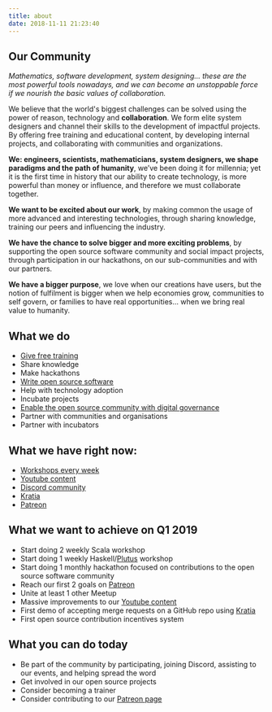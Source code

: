 ```yaml
---
title: about
date: 2018-11-11 21:23:40
---
```


## Our Community

_Mathematics, software development, system designing... these are the most powerful tools nowadays, and we can become an unstoppable force if we nourish the basic values of collaboration._

We believe that the world's biggest challenges can be solved using the power of reason, technology and **collaboration**. We form elite system designers and channel their skills to the development of impactful projects. By offering free training and educational content, by developing internal projects, and collaborating with communities and organizations. 

**We: engineers, scientists, mathematicians, system designers, we shape paradigms and the path of humanity**, we’ve been doing it for millennia; yet it is the first time in history that our ability to create technology, is more powerful than money or influence, and therefore we must collaborate together.

**We want to be excited about our work**, by making common the usage of more advanced and interesting technologies, through sharing knowledge, training our peers and influencing the industry.

**We have the chance to solve bigger and more exciting problems**, by supporting the open source software community and social impact projects, through participation in our hackathons, on our sub-communities and with our partners.

**We have a bigger purpose**, we love when our creations have users, but the notion of fulfilment is bigger when we help economies grow, communities to self govern, or families to have real opportunities... when we bring real value to humanity.

## What we do

- [Give free training](https://www.meetup.com/lambda1-fp-academy-ams/)
- Share knowledge
- Make hackathons
- [Write open source software](https://github.com/lambdaone-io)
- Help with technology adoption
- Incubate projects
- [Enable the open source community with digital governance](https://github.com/lambdaone-io/kratia-model/blob/master/the-basic-model.md)
- Partner with communities and organisations
- Partner with incubators

## What we have right now:

- [Workshops every week](https://www.meetup.com/lambda1-fp-academy-ams/)
- [Youtube content](https://www.youtube.com/channel/UCaPcH32caKrXgTRwuz3nkrg)
- [Discord community](https://discord.gg/kpyPGhE)
- [Kratia](https://github.com/lambdaone-io/kratia-centralized)
- [Patreon](https://patreon.com/lambdaone)

## What we want to achieve on Q1 2019

- Start doing 2 weekly Scala workshop
- Start doing 1 weekly Haskell/[Plutus](https://github.com/input-output-hk/plutus) workshop
- Start doing 1 monthly hackathon focused on contributions to the open source software community
- Reach our first 2 goals on [Patreon](https://patreon.com/lambdaone)
- Unite at least 1 other Meetup
- Massive improvements to our [Youtube content](https://www.youtube.com/channel/UCaPcH32caKrXgTRwuz3nkrg)
- First demo of accepting merge requests on a GitHub repo using [Kratia](https://github.com/lambdaone-io/kratia-centralized)
- First open source contribution incentives system

## What you can do today

- Be part of the community by participating, joining Discord, assisting to our events, and helping spread the word
- Get involved in our open source projects
- Consider becoming a trainer
- Consider contributing to our [Patreon page](https://patreon.com/lambdaone)











